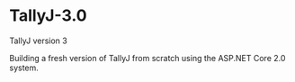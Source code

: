 # TallyJ-3.0
TallyJ version 3

Building a fresh version of TallyJ from scratch using the ASP.NET Core 2.0 system.
